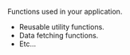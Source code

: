 Functions used in your application.

- Reusable utility functions.
- Data fetching functions.
- Etc...